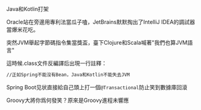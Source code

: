 Java和Kotlin打架

Oracle站在旁邊用專利法當瓜子嗑，JetBrains默默掏出了IntelliJ IDEA的調試器當爆米花吃。

突然JVM舉起字節碼指令集當獎盃，臺下Clojure和Scala喊著"我們也算JVM語言"

這時候.class文件反編譯后出現一行註釋：  
```bash
//正如Spring不能沒有Bean，Java和Kotlin不能失去JVM
```
Spring Boot见状直接給自己頭上打一個```@Transactional```防止笑到數據庫回滾

Groovy大將你爲何發笑？原來是Groovy進程未響應
